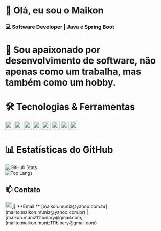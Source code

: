 # 👋 Olá, eu sou o Maikon

### 💻 Software Developer | Java e Spring Boot

# 🚀 Sou apaixonado por desenvolvimento de software, não apenas como um trabalha, mas também como um hobby.

# 🛠️ Tecnologias & Ferramentas
<p align="left"> <img src="https://img.shields.io/badge/Java-007396?style=flat&logo=java&logoColor=white" height="25"> <img src="https://img.shields.io/badge/Spring%20Boot-6DB33F?style=flat&logo=spring-boot&logoColor=white" height="25"> <img src="https://img.shields.io/badge/Node.js-339933?style=flat&logo=nodedotjs&logoColor=white" height="25"> <img src="https://img.shields.io/badge/Python-3776AB?style=flat&logo=python&logoColor=white" height="25"> <img src="https://img.shields.io/badge/JavaScript-F7DF1E?style=flat&logo=javascript&logoColor=black" height="25"> <img src="https://img.shields.io/badge/React-61DAFB?style=flat&logo=react&logoColor=black" height="25"> <img src="https://img.shields.io/badge/HTML5-E34F26?style=flat&logo=html5&logoColor=white" height="25"> <img src="https://img.shields.io/badge/CSS3-1572B6?style=flat&logo=css3&logoColor=white" height="25"> </p>

# 📊 Estatísticas do GitHub  

![GitHub Stats](https://github-readme-stats.vercel.app/api?username=maikonmunizsilva&show_icons=true&theme=dracula)  
![Top Langs](https://github-readme-stats.vercel.app/api/top-langs/?username=maikonmunizsilva&layout=compact&theme=dracula)  

## 📫 Contato  
<a href="https://www.linkedin.com/in/maikon-muniz-da-silva-72a155187/" target="_blank">
  <img src="https://img.shields.io/badge/LinkedIn-0A66C2?style=flat&logo=linkedin&logoColor=white" height="20">
</a>  
📧 **Email:** [maikon.muniz@yahoo.com.br](mailto:maikon.muniz@yahoo.com.br) | [maikon.muniz111binary@gmail.com](mailto:maikon.muniz111binary@gmail.com)
